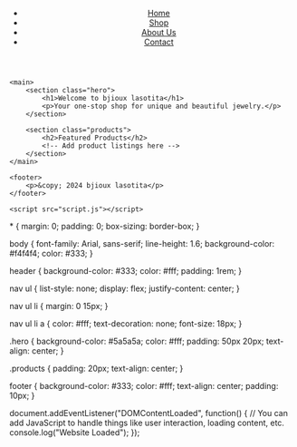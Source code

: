 <!DOCTYPE html>
<html lang="en">
<head>
    <meta charset="UTF-8">
    <meta name="viewport" content="width=device-width, initial-scale=1.0">
    <meta name="description" content="Welcome to bjioux lasotita!">
    <title>Welcome to bjioux lasotita</title>
    <link rel="stylesheet" href="styles.css">
</head>
<body>
    <header>
        <nav>
            <ul>
                <li><a href="#">Home</a></li>
                <li><a href="#">Shop</a></li>
                <li><a href="#">About Us</a></li>
                <li><a href="#">Contact</a></li>
            </ul>
        </nav>
    </header>

    <main>
        <section class="hero">
            <h1>Welcome to bjioux lasotita</h1>
            <p>Your one-stop shop for unique and beautiful jewelry.</p>
        </section>

        <section class="products">
            <h2>Featured Products</h2>
            <!-- Add product listings here -->
        </section>
    </main>

    <footer>
        <p>&copy; 2024 bjioux lasotita</p>
    </footer>

    <script src="script.js"></script>
</body>
* {
    margin: 0;
    padding: 0;
    box-sizing: border-box;
}

body {
    font-family: Arial, sans-serif;
    line-height: 1.6;
    background-color: #f4f4f4;
    color: #333;
}

header {
    background-color: #333;
    color: #fff;
    padding: 1rem;
}

nav ul {
    list-style: none;
    display: flex;
    justify-content: center;
}

nav ul li {
    margin: 0 15px;
}

nav ul li a {
    color: #fff;
    text-decoration: none;
    font-size: 18px;
}

.hero {
    background-color: #5a5a5a;
    color: #fff;
    padding: 50px 20px;
    text-align: center;
}

.products {
    padding: 20px;
    text-align: center;
}

footer {
    background-color: #333;
    color: #fff;
    text-align: center;
    padding: 10px;
}
</html>
document.addEventListener("DOMContentLoaded", function() {
    // You can add JavaScript to handle things like user interaction, loading content, etc.
    console.log("Website Loaded");
});
